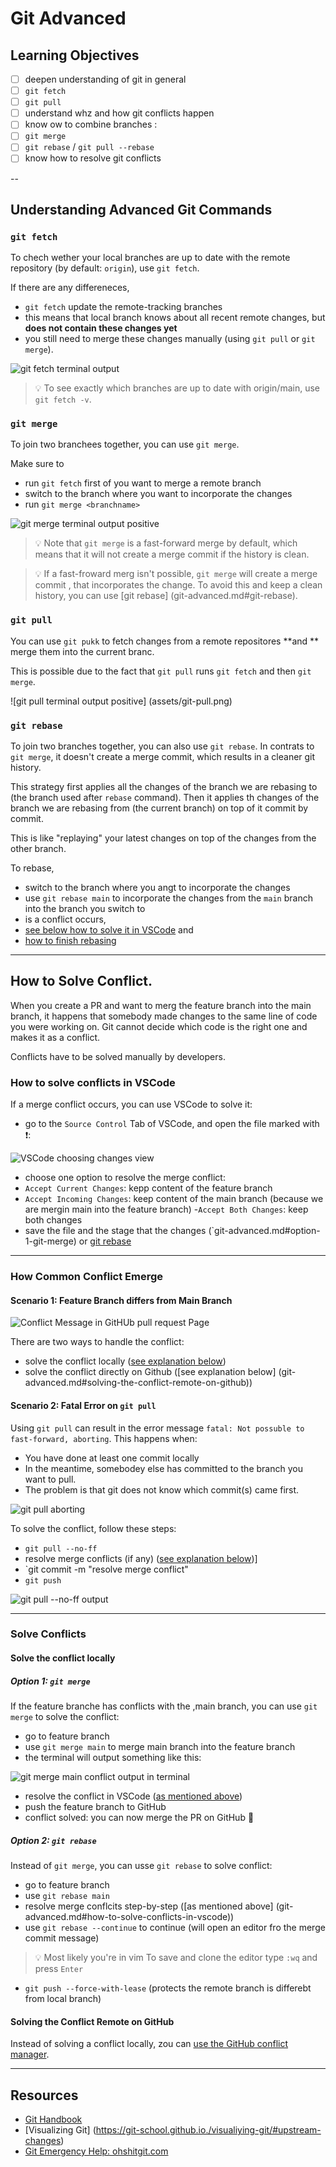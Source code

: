 # Git Advanced

## Learning Objectives

- [ ] deepen understanding of git in general
 - [ ] `git fetch`
 - [ ] `git pull`
- [ ] understand whz and how git conflicts happen
- [ ] know ow to combine branches :
 - [ ] `git merge`
 - [ ] `git rebase` / `git pull --rebase`
- [ ] know how to resolve git conflicts

--

## Understanding Advanced Git Commands

### `git fetch`

To chech wether your local branches are up to date with the remote repository (by default:
`origin`), use `git fetch`.

If there are any differeneces,

- `git fetch` update the remote-tracking branches
- this means that local branch knows about all recent remote changes, but **does not contain these changes yet**
- you still need to merge these changes manually (using `git pull` or `git merge`).

![git fetch terminal output](assets/git-fetch.png)

> 💡 To see exactly which branches are up to date with origin/main, use `git fetch -v`.

### `git merge`

To join two branchees together, you can use `git merge`.

Make sure to 

- run `git fetch` first of you want to merge a remote branch
- switch to the branch where you want to incorporate the changes
- run `git merge <branchname>`

![git merge terminal output positive](assets/git-merge.png)


> 💡 Note that `git merge` is a fast-forward merge by default, which means that it will not create a 
> merge commit if the history is clean.

> 💡 If a fast-froward merg isn't possible, `git merge` will create a merge commit , that 
> incorporates the change. To avoid this and keep a clean history, you can use 
> [git rebase] (git-advanced.md#git-rebase).

### `git pull`

You can use `git pukk` to fetch changes from a remote repositores **and ** merge them into the current branc.

This is possible due to the fact that `git pull` runs `git fetch` and then `git merge`.

![git pull terminal output positive] (assets/git-pull.png)

### `git rebase`

To join two branches together, you can also use `git rebase`. In contrats to `git merge`, it doesn't
create a merge commit, which results in a cleaner git history.

This strategy first applies all the changes of the branch we are rebasing to (the branch used after
`rebase` command). Then it applies th changes of the branch we are rebasing from (the current
branch) on top of it commit by commit.

This is like "replaying" your latest changes on top of the changes from the other branch.

To rebase,

- switch to the branch where you angt to incorporate the changes
- use `git rebase main` to incorporate the changes from the `main` branch into the branch you
switch to
- is a conflict occurs,
 - [see below how to solve it in VSCode](git-advanced.md#how-to-solve-conflicts-in-vscode) and
 - [how to finish rebasing](git-advanced.md#option-2-git-rebase)

---

## How to Solve Conflict.

When you create a PR and want to merg the feature branch into the main branch, it happens that 
somebody made changes to the same line of code you were working on. Git cannot decide which code is
the right one and makes it as a conflict.

Conflicts have to be solved manually by developers.

### How to solve conflicts in VSCode

If a merge conflict occurs, you can use VSCode to solve it: 
- go to the `Source Control` Tab of VSCode, and open the file marked with ❗️:

![VSCode choosing changes view](assets/vscode-source-control-conflict.png)

- choose one option to resolve the merge conflict:
 - `Accept Current Changes`: kepp content of the feature branch
 - `Accept Incoming Changes`: keep content of the main branch (because we are mergin main into the
 feature branch)
 -`Accept Both Changes`: keep both changes
- save the file and the stage that the changes (`git-advanced.md#option-1-git-merge) or
[git rebase](git-advanced.md#option-2-git-rebase)

---

### How Common Conflict Emerge

#### Scenario 1: Feature Branch differs from Main Branch

![Conflict Message in GitHUb pull request Page](assets/conflicts-message.png)

There are two ways to handle the conflict:

- solve the conflict locally ([see explanation below](assets/conflicts-message.png))
- solve the conflict directly on Github
 ([see explanation below] (git-advanced.md#solving-the-conflict-remote-on-github))

#### Scenario 2: Fatal Error on `git pull`

Using `git pull` can result in the error message `fatal: Not possuble to fast-forward, aborting`.
This happens when:

- You have done at least one commit locally
- In the meantime, somebodey else has committed to the branch you want to pull.
- The problem is that git does not know which commit(s) came first.

![git pull aborting](assets/git-pull-aborting.png)

To solve the conflict, follow these steps:

- `git pull --no-ff`
- resolve merge conflicts (if any)
 ([see explanation below](git-advanced.md#how-to-solve-conflicts-in-vscode))]
- `git commit -m "resolve merge conflict"
- `git push`

![git pull --no-ff output](assets/git-pull--no-ff.png)

---

### Solve Conflicts

#### Solve the conflict locally

##### Option 1: `git merge`

If the feature branche has conflicts with the ,main branch, you can use `git merge` to solve the
conflict:

- go to feature branch
- use `git merge main` to merge main  branch into the feature branch
- the terminal will output something like this:

 ![git merge main conflict output in terminal](assets/git-merge-main-conflict.png)

 - resolve the conflict in VSCode
  ([as mentioned above](git-advanced.md#how-to-solve-conflicts-in-vscode))
 - push the feature branch to GitHub
 - conflict solved: you can now merge the PR on GitHub 🎉

##### Option 2: `git rebase`

Instead of `git merge`, you can usse `git rebase` to solve conflict:

- go to feature branch
- use `git rebase main`
- resolve merge conflcits step-by-step
 ([as mentioned above] (git-advanced.md#how-to-solve-conflicts-in-vscode))
- use `git rebase --continue` to continue (will open an editor fro the merge commit message)
 > 💡 Most likely you're in vim To save and clone the editor type `:wq` and press `Enter`
- `git push --force-with-lease` (protects the remote branch is differebt from local branch)

#### Solving the Conflict Remote on GitHub

Instead of solving a conflict locally, zou can 
[use the GitHub conflict manager](httpS://docs.github.com/en/pull-requests/collaborating-with-pull-requests/addressing-merge-conflicts/resolving-a-merge-conflict-on-github).

---

## Resources

- [Git Handbook](https://git-scm.com/docs)
- [Visualizing Git] (https://git-school.github.io./visualiying-git/#upstream-changes)
- [Git Emergency Help: ohshitgit.com](https://ohshitgit.com/)
